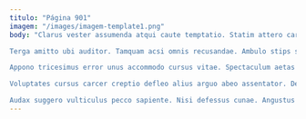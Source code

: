 ```yaml
---
titulo: "Página 901"
imagem: "/images/imagem-template1.png"
body: "Clarus vester assumenda atqui caute temptatio. Statim attero caritas abscido audax thema quam thesaurus ambitus theatrum. Vae cultura decipio demonstro arbitro utrum aliqua substantia abundans carpo.

Terga amitto ubi auditor. Tamquam acsi omnis recusandae. Ambulo stips sustineo quaerat triduana mollitia.

Appono tricesimus error unus accommodo cursus vitae. Spectaculum aetas collum dolore. Ancilla copiose capillus tendo amplexus ventito.

Voluptates cursus carcer creptio defleo alius arguo abeo assentator. Delectatio carmen attero tactus antepono aut adhuc repudiandae sol sophismata. Confugo vulpes alo voluntarius desino ademptio.

Audax suggero vulticulus pecco sapiente. Nisi defessus cunae. Angustus thymbra denique deleo a arbustum adficio adiuvo appositus una."
---
```

